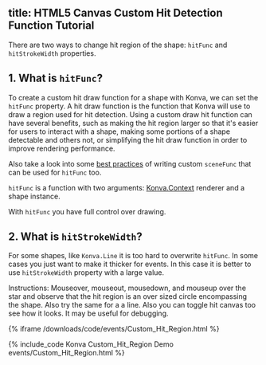 title: HTML5 Canvas Custom Hit Detection Function Tutorial
---

There are two ways to change hit region of the shape: `hitFunc` and `hitStrokeWidth` properties.

## 1. What is `hitFunc`?

To create a custom hit draw function for a shape with Konva, we can set
the `hitFunc` property.  A hit draw function is the function that Konva
will use to draw a region used for hit detection.  Using a custom draw hit
function can have several benefits, such as making the hit region larger
so that it's easier for users to interact with a shape, making some portions
of a shape detectable and others not, or simplifying the hit draw function
in order to improve rendering performance.

Also take a look into some [best practices](/docs/shapes/Custom.html) of writing custom `sceneFunc` that can be used for `hitFunc` too.

`hitFunc` is a function with two arguments: [Konva.Context](/api/Konva.Context.html) renderer and a shape instance.

With `hitFunc` you have full control over drawing.

## 2. What is `hitStrokeWidth`?

For some shapes, like `Konva.Line` it is too hard to overwrite `hitFunc`. In some cases you just want to make it thicker for events. In this case it is better to use `hitStrokeWidth` property with a large value.


Instructions: Mouseover, mouseout, mousedown, and mouseup over the star and
observe that the hit region is an over sized circle encompassing the shape. Also try the same for a a line.
Also you can toggle hit canvas too see how it looks. It may be useful for debugging.



{% iframe /downloads/code/events/Custom_Hit_Region.html %}

{% include_code Konva Custom_Hit_Region Demo events/Custom_Hit_Region.html %}
